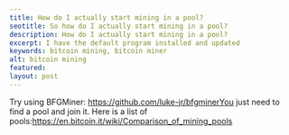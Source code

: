 ```yaml
---
title: How do I actually start mining in a pool?
seotitle: So how do I actually start mining in a pool? 
description: How do I actually start mining in a pool?
excerpt: I have the default program installed and updated
keywords: bitcoin mining, bitcoin miner
alt: bitcoin mining
featured: 
layout: post
---
```

Try using BFGMiner: https://github.com/luke-jr/bfgminerYou just need to find a pool and join it. Here is a list of pools:https://en.bitcoin.it/wiki/Comparison_of_mining_pools
